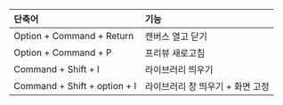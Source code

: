 
|단축어|기능|
|:---|:---|
|Option + Command + Return |캔버스 열고 닫기|
|Option + Command + P|프리뷰 새로고침|
|Command + Shift + l|라이브러리 띄우기|
|Command + Shift + option + l|라이브러리 창 띄우기 + 화면 고정|